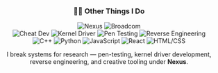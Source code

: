 <h3 align="center">👨‍💻 Other Things I Do</h3>

<div align="center">

<!-- 🧩 Identity -->
<img alt="Nexus" src="https://img.shields.io/badge/NEXUS-0f62fe?style=for-the-badge&logoColor=white" />
<img alt="Broadcom" src="https://img.shields.io/badge/BROADCOM-b30000?style=for-the-badge&logoColor=white" />

<br/>

<!-- 🧠 Security / Low-level work -->
<img alt="Cheat Dev" src="https://img.shields.io/badge/CHEAT_DEV-333333?style=for-the-badge" />
<img alt="Kernel Driver" src="https://img.shields.io/badge/KERNEL_DRIVER-198754?style=for-the-badge" />
<img alt="Pen Testing" src="https://img.shields.io/badge/PEN_TESTING-0d6efd?style=for-the-badge" />
<img alt="Reverse Engineering" src="https://img.shields.io/badge/REVERSE_ENG-6c757d?style=for-the-badge" />

<br/>

<!-- 💻 Languages / Frameworks -->
<img alt="C++" src="https://img.shields.io/badge/C++-00599C?style=for-the-badge&logo=cplusplus&logoColor=white" />
<img alt="Python" src="https://img.shields.io/badge/Python-3776AB?style=for-the-badge&logo=python&logoColor=white" />
<img alt="JavaScript" src="https://img.shields.io/badge/JavaScript-F7DF1E?style=for-the-badge&logo=javascript&logoColor=000000" />
<img alt="React" src="https://img.shields.io/badge/React-61DAFB?style=for-the-badge&logo=react&logoColor=000000" />
<img alt="HTML/CSS" src="https://img.shields.io/badge/HTML%2FCSS-E34F26?style=for-the-badge&logo=html5&logoColor=white" />

</div>

<p align="center">
I break systems for research — pen-testing, kernel driver development, reverse engineering, and creative tooling under <b>Nexus</b>.
</p>
